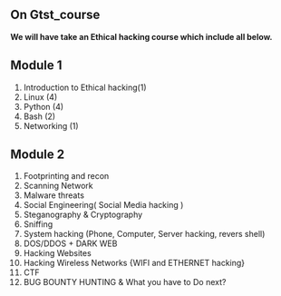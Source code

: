 ## On Gtst_course
**We will have take an Ethical hacking course which include all below.**
## **Module 1**
1. Introduction to Ethical hacking(1)
2. Linux (4)
3. Python (4)
4. Bash (2)
5. Networking (1)
## **Module 2**
1. Footprinting and recon
2. Scanning Network
3. Malware threats
4. Social Engineering( Social Media hacking )
5. Steganography & Cryptography
6. Sniffing
7. System hacking (Phone, Computer, Server hacking, revers shell)
8. DOS/DDOS + DARK WEB
9. Hacking Websites
10. Hacking Wireless Networks {WIFI and ETHERNET hacking}
11. CTF
12. BUG BOUNTY HUNTING & What you have to Do next?
